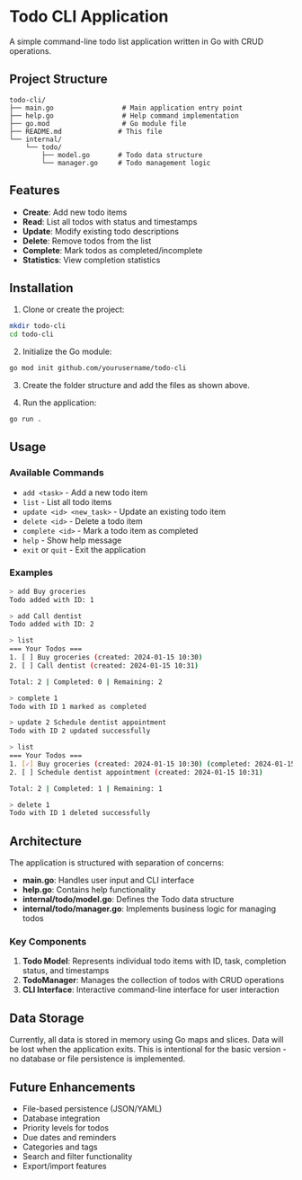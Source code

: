 # Todo CLI Application

A simple command-line todo list application written in Go with CRUD operations.

## Project Structure

```
todo-cli/
├── main.go                 # Main application entry point
├── help.go                 # Help command implementation
├── go.mod                  # Go module file
├── README.md              # This file
└── internal/
    └── todo/
        ├── model.go       # Todo data structure
        └── manager.go     # Todo management logic
```

## Features

- **Create**: Add new todo items
- **Read**: List all todos with status and timestamps
- **Update**: Modify existing todo descriptions
- **Delete**: Remove todos from the list
- **Complete**: Mark todos as completed/incomplete
- **Statistics**: View completion statistics

## Installation

1. Clone or create the project:
```bash
mkdir todo-cli
cd todo-cli
```

2. Initialize the Go module:
```bash
go mod init github.com/yourusername/todo-cli
```

3. Create the folder structure and add the files as shown above.

4. Run the application:
```bash
go run .
```

## Usage

### Available Commands

- `add <task>` - Add a new todo item
- `list` - List all todo items
- `update <id> <new_task>` - Update an existing todo item
- `delete <id>` - Delete a todo item
- `complete <id>` - Mark a todo item as completed
- `help` - Show help message
- `exit` or `quit` - Exit the application

### Examples

```bash
> add Buy groceries
Todo added with ID: 1

> add Call dentist
Todo added with ID: 2

> list
=== Your Todos ===
1. [ ] Buy groceries (created: 2024-01-15 10:30)
2. [ ] Call dentist (created: 2024-01-15 10:31)

Total: 2 | Completed: 0 | Remaining: 2

> complete 1
Todo with ID 1 marked as completed

> update 2 Schedule dentist appointment
Todo with ID 2 updated successfully

> list
=== Your Todos ===
1. [✓] Buy groceries (created: 2024-01-15 10:30) (completed: 2024-01-15 10:32)
2. [ ] Schedule dentist appointment (created: 2024-01-15 10:31)

Total: 2 | Completed: 1 | Remaining: 1

> delete 1
Todo with ID 1 deleted successfully
```

## Architecture

The application is structured with separation of concerns:

- **main.go**: Handles user input and CLI interface
- **help.go**: Contains help functionality
- **internal/todo/model.go**: Defines the Todo data structure
- **internal/todo/manager.go**: Implements business logic for managing todos

### Key Components

1. **Todo Model**: Represents individual todo items with ID, task, completion status, and timestamps
2. **TodoManager**: Manages the collection of todos with CRUD operations
3. **CLI Interface**: Interactive command-line interface for user interaction

## Data Storage

Currently, all data is stored in memory using Go maps and slices. Data will be lost when the application exits. This is intentional for the basic version - no database or file persistence is implemented.

## Future Enhancements

- File-based persistence (JSON/YAML)
- Database integration
- Priority levels for todos
- Due dates and reminders
- Categories and tags
- Search and filter functionality
- Export/import features